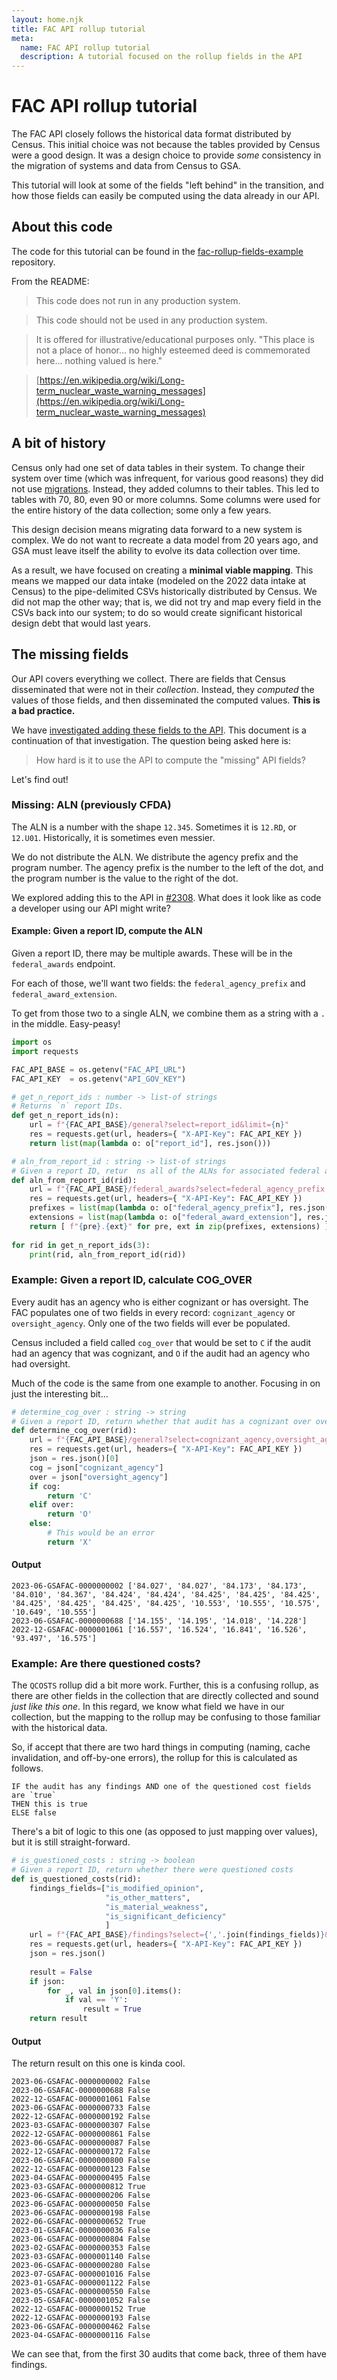 ```yaml
---
layout: home.njk
title: FAC API rollup tutorial
meta:
  name: FAC API rollup tutorial
  description: A tutorial focused on the rollup fields in the API
---
```


# FAC API rollup tutorial

The FAC API closely follows the historical data format distributed by Census. This initial choice was not because the tables provided by Census were a good design. It was a design choice to provide *some* consistency in the migration of systems and data from Census to GSA.

This tutorial will look at some of the fields "left behind" in the transition, and how those fields can easily be computed using the data already in our API.

## About this code

The code for this tutorial can be found in the [fac-rollup-fields-example](https://github.com/GSA-TTS/fac-rollup-fields-example) repository. 

From the README:

> This code does not run in any production system.

> This code should not be used in any production system. 

> It is offered for illustrative/educational purposes only.
> "This place is not a place of honor...  no highly esteemed deed is commemorated here...  nothing valued is here."

> [https://en.wikipedia.org/wiki/Long-term_nuclear_waste_warning_messages](https://en.wikipedia.org/wiki/Long-term_nuclear_waste_warning_messages)


## A bit of history

Census only had one set of data tables in their system. To change their system over time (which was infrequent, for various good reasons) they did not use [migrations](https://guides.rubyonrails.org/active_record_migrations.html). Instead, they added columns to their tables. This led to tables with 70, 80, even 90 or more columns. Some columns were used for the entire history of the data collection; some only a few years. 

This design decision means migrating data forward to a new system is complex. We do not want to recreate a data model from 20 years ago, and GSA must leave itself the ability to evolve its data collection over time. 

As a result, we have focused on creating a **minimal viable mapping**. This means we mapped our data intake (modeled on the 2022 data intake at Census) to the pipe-delimited CSVs historically distributed by Census. We did not map the other way; that is, we did not try and map every field in the CSVs back into our system; to do so would create significant historical design debt that would last years.

## The missing fields

Our API covers everything we collect. There are fields that Census disseminated that were not in their *collection*. Instead, they *computed* the values of those fields, and then disseminated the computed values. **This is a bad practice.**

We have [investigated adding these fields to the API](https://github.com/GSA-TTS/FAC/issues/2337). This document is a continuation of that investigation. The question being asked here is:

> How hard is it to use the API to compute the "missing" API fields?

Let's find out!

### Missing: ALN (previously CFDA)

The ALN is a number with the shape `12.345`. Sometimes it is `12.RD`, or `12.U01`. Historically, it is sometimes even messier. 

We do not distribute the ALN. We distribute the agency prefix and the program number. The agency prefix is the number to the left of the dot, and the program number is the value to the right of the dot. 

We explored adding this to the API in [#2308](https://github.com/GSA-TTS/FAC/issues/2308). What does it look like as code a developer using our API might write?

#### Example: Given a report ID, compute the ALN

Given a report ID, there may be multiple awards. These will be in the `federal_awards` endpoint.

For each of those, we'll want two fields: the `federal_agency_prefix` and `federal_award_extension`. 

To get from those two to a single ALN, we combine them as a string with a `.` in the middle. Easy-peasy!

```python
import os
import requests

FAC_API_BASE = os.getenv("FAC_API_URL")
FAC_API_KEY  = os.getenv("API_GOV_KEY")

# get_n_report_ids : number -> list-of strings
# Returns `n` report IDs. 
def get_n_report_ids(n):
    url = f"{FAC_API_BASE}/general?select=report_id&limit={n}"
    res = requests.get(url, headers={ "X-API-Key": FAC_API_KEY })
    return list(map(lambda o: o["report_id"], res.json()))

# aln_from_report_id : string -> list-of strings
# Given a report ID, retur  ns all of the ALNs for associated federal awards 
def aln_from_report_id(rid):
    url = f"{FAC_API_BASE}/federal_awards?select=federal_agency_prefix,federal_award_extension&report_id=eq.{rid}"
    res = requests.get(url, headers={ "X-API-Key": FAC_API_KEY })
    prefixes = list(map(lambda o: o["federal_agency_prefix"], res.json()))
    extensions = list(map(lambda o: o["federal_award_extension"], res.json()))
    return [ f"{pre}.{ext}" for pre, ext in zip(prefixes, extensions) ] 
    
for rid in get_n_report_ids(3):
    print(rid, aln_from_report_id(rid))
```

### Example: Given a report ID, calculate COG_OVER

Every audit has an agency who is either cognizant or has oversight. The FAC populates one of two fields in every record: `cognizant_agency` or `oversight_agency`. Only one of the two fields will ever be populated.

Census included a field called `cog_over` that would be set to `C` if the audit had an agency that was cognizant, and `O` if the audit had an agency who had oversight. 

Much of the code is the same from one example to another. Focusing in on just the interesting bit...

```python
# determine_cog_over : string -> string
# Given a report ID, return whether that audit has a cognizant over oversight agency (`C` or `O`)
def determine_cog_over(rid):
    url = f"{FAC_API_BASE}/general?select=cognizant_agency,oversight_agency&report_id=eq.{rid}&limit=1"
    res = requests.get(url, headers={ "X-API-Key": FAC_API_KEY })
    json = res.json()[0]
    cog = json["cognizant_agency"]
    over = json["oversight_agency"]
    if cog:
        return 'C'
    elif over:
        return 'O'
    else:
        # This would be an error
        return 'X'
```

#### Output

```
2023-06-GSAFAC-0000000002 ['84.027', '84.027', '84.173', '84.173', '84.010', '84.367', '84.424', '84.424', '84.425', '84.425', '84.425', '84.425', '84.425', '84.425', '84.425', '10.553', '10.555', '10.575', '10.649', '10.555']
2023-06-GSAFAC-0000000688 ['14.155', '14.195', '14.018', '14.228']
2022-12-GSAFAC-0000001061 ['16.557', '16.524', '16.841', '16.526', '93.497', '16.575']
```

### Example: Are there questioned costs?

The `QCOSTS` rollup did a bit more work. Further, this is a confusing rollup, as there are other fields in the collection that are directly collected and sound *just like this one*. In this regard, we know what field we have in our collection, but the mapping to the rollup may be confusing to those familiar with the historical data.

So, if accept that there are two hard things in computing (naming, cache invalidation, and off-by-one errors), the rollup for this is calculated as follows.

```
IF the audit has any findings AND one of the questioned cost fields are `true`
THEN this is true
ELSE false
```

There's a bit of logic to this one (as opposed to just mapping over values), but it is still straight-forward.

```python
# is_questioned_costs : string -> boolean
# Given a report ID, return whether there were questioned costs
def is_questioned_costs(rid):
    findings_fields=["is_modified_opinion", 
                     "is_other_matters",
                     "is_material_weakness",
                     "is_significant_deficiency"
                     ]
    url = f"{FAC_API_BASE}/findings?select={','.join(findings_fields)}&report_id=eq.{rid}"
    res = requests.get(url, headers={ "X-API-Key": FAC_API_KEY })
    json = res.json()
    
    result = False
    if json:
        for _, val in json[0].items():
            if val == 'Y':
                result = True
    return result
```

#### Output

The return result on this one is kinda cool.

```
2023-06-GSAFAC-0000000002 False
2023-06-GSAFAC-0000000688 False
2022-12-GSAFAC-0000001061 False
2023-06-GSAFAC-0000000733 False
2022-12-GSAFAC-0000000192 False
2023-03-GSAFAC-0000000307 False
2022-12-GSAFAC-0000000861 False
2023-06-GSAFAC-0000000087 False
2022-12-GSAFAC-0000000172 False
2023-06-GSAFAC-0000000800 False
2022-12-GSAFAC-0000000123 False
2023-04-GSAFAC-0000000495 False
2023-03-GSAFAC-0000000812 True
2023-06-GSAFAC-0000000206 False
2023-06-GSAFAC-0000000050 False
2023-06-GSAFAC-0000000198 False
2022-06-GSAFAC-0000000652 True
2023-01-GSAFAC-0000000036 False
2023-06-GSAFAC-0000000804 False
2023-02-GSAFAC-0000000353 False
2023-03-GSAFAC-0000001140 False
2023-06-GSAFAC-0000000280 False
2023-07-GSAFAC-0000001016 False
2023-01-GSAFAC-0000001122 False
2023-05-GSAFAC-0000000550 False
2023-05-GSAFAC-0000001052 False
2022-12-GSAFAC-0000000152 True
2022-12-GSAFAC-0000000193 False
2023-06-GSAFAC-0000000462 False
2023-04-GSAFAC-0000000116 False
```

We can see that, from the first 30 audits that come back, three of them have findings. 

